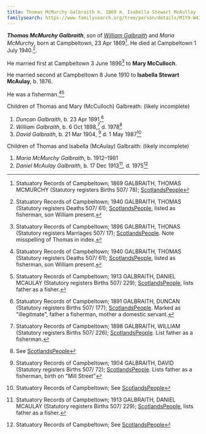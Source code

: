 ```yaml
---
title: Thomas McMurchy Galbraith b. 1869 m. Isabella Stewart McAullay
familysearch: https://www.familysearch.org/tree/person/details/M1Y9-W41
---
```

***Thomas McMurchy Galbraith***, son of *[William Galbraith](galbreath-william-1833.md)* and *Maria McMurchy*, born at Campbeltown, 23 Apr 1869[^thomas-birth]. He died at Campbeltown 1 July 1940.[^thomas-death].

He married first at Campbeltown 3 June 1896[^mcculloch-marriage] to **Mary McCulloch**.

He married second at Campbeltown 8 June 1910 to **Isabella Stewart McAulay**, b. 1876.

He was a fisherman.[^thomas-death][^daniel-birth]

Children of Thomas and Mary (McCulloch) Galbreath: (likely incomplete)

1. *Duncan Galbraith*, b. 23 Apr 1891,[^duncan-birth]
1. *William Galbraith*, b. 6 Oct 1898,[^william-birth] d. 1978[^william-death]
2. *David Galbraith*, b. 21 Mar 1904, [^david-birth] d. 1 May 1987[^david-death]

Children of Thomas and Isabella (McAulay) Galbraith: (likely incomplete)

1. *Maria McMurchy Galbraith*, b. 1912–1981
2. *Daniel McAulay Galbraith*, b. 17 Dec 1913[^daniel-birth], d. 1975[^daniel-death]


[^duncan-birth]: Statuatory Records of Campbeltown; 1891 GALBRAITH, DUNCAN (Statutory registers Births 507/ 177); [ScotlandsPeople](https://www.scotlandspeople.gov.uk/view-image/nrs_stat_births/43269329). Marked as "illegitmate", father a fisherman, mother a domestic servant.

[^mcculloch-marriage]: Statuatory Records of Campbeltown; 1896 GALBRAITH, THONAS (Statutory registers Marriages 507/ 17); [ScotlandsPeople](https://www.scotlandspeople.gov.uk/view-image/nrs_stat_marriages/9277023). Note misspelling of Thomas in index.

[^thomas-birth]: Statuatory Records of Campbeltown; 1869 GALBRAITH, THOMAS MCMURCHY (Statutory registers Births 507/ 78); [ScotlandsPeople](https://www.scotlandspeople.gov.uk/view-image/nrs_stat_births/40319428)

[^thomas-death]: Statuatory Records of Campbeltown; 1940 GALBRAITH, THOMAS (Statutory registers Deaths 507/ 61); [ScotlandsPeople](https://www.scotlandspeople.gov.uk/view-image/nrs_stat_deaths/9233441), listed as fisherman, son William present.

[^daniel-birth]: Statuatory Records of Campbeltown; 1913 GALBRAITH, DANIEL MCAULAY (Statutory registers Births 507/ 229); [ScotlandsPeople](https://www.scotlandspeople.gov.uk/view-image/nrs_stat_births/46398131), lists father as a fisher.

[^daniel-death]: Statuatory Records of Campbeltown; See [ScotlandsPeople](https://www.scotlandspeople.gov.uk/record-results?search_type=people&dl_cat=statutory&dl_rec=statutory-deaths&surname=galbraith&surname_so=exact&forename=daniel&forename_so=starts&other_surname_so=exact&mmsurname_so=exact&sex=M&from_year=1975&to_year=1975&birth_year_range=1&county=ARGYLL&record_type=stat_deaths)

[^william-birth]: Statuatory Records of Campbeltown; 1898 GALBRAITH, WILLIAM (Statutory registers Births 507/ 226); [ScotlandsPeople](https://www.scotlandspeople.gov.uk/view-image/nrs_stat_births/44346520). List father as a fisherman.

[^william-death]: See [ScotlandsPeople](https://www.scotlandspeople.gov.uk/record-results?search_type=people&dl_cat=statutory&dl_rec=statutory-deaths&surname=galbraith&surname_so=exact&forename=William&forename_so=starts&other_surname_so=exact&mmsurname_so=exact&sex=M&from_year=1978&to_year=1978&birth_year_range=1&county=ARGYLL&record_type=stat_deaths)

[^david-birth]: Statuatory Records of Campbeltown; 1904 GALBRAITH, DAVID (Statutory registers Births 507/ 72); [ScotlandsPeople](https://www.scotlandspeople.gov.uk/view-image/nrs_stat_births/45067335?return_row=0).  Lists father as a fisherman, birth on "Mill Street"

[^david-death]: Statuatory Records of Campbeltown; See [ScotlandsPeople](https://www.scotlandspeople.gov.uk/record-results?search_type=people&dl_cat=statutory&dl_rec=statutory-deaths&surname=galbraith&surname_so=exact&forename=david&forename_so=starts&other_surname_so=exact&mmsurname_so=exact&from_year=1987&to_year=1987&birth_year_range=1&record_type=stat_deaths)
